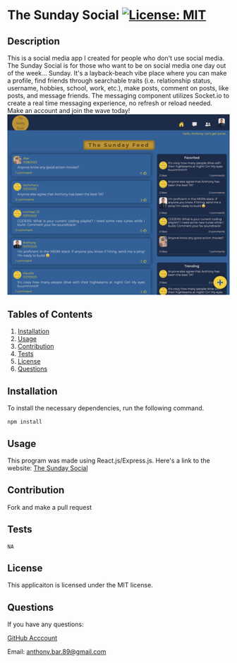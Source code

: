 
  # The Sunday Social [![License: MIT](https://img.shields.io/badge/License-MIT-yellow.svg)](https://opensource.org/licenses/MIT)
  ## Description
 This is a social media app I created for people who don't use social media. The Sunday Social is for those who want to be on social media one day out of the week... Sunday. It's a layback-beach vibe place where you can make a profile, find friends through searchable traits (i.e. relationship status, username, hobbies, school, work, etc.), make posts, comment on posts, like posts, and message friends. The messaging component utilizes Socket.io to create a real time messaging experience, no refresh or reload needed. Make an account and join the wave today! 
  ![markdown logo](/screenshot.png)


  ## Tables of Contents
  1. [Installation](#installation)
  2. [Usage](#usage)
  3. [Contribution](#contribution)
  4. [Tests](#tests)
  5. [License](#license)
  6. [Questions](#questions)
  ## Installation
  To install the necessary dependencies, run the following command.
  ```
  npm install
  ```
  ## Usage
  This program was made using React.js/Express.js. Here's a link to the website: [The Sunday Social](https://the-sunday-social-b780c9b989cc.herokuapp.com/)
  ## Contribution
  Fork and make a pull request
  ## Tests
  ```
  NA
  ```
  ## License 
  This applicaiton is licensed under the MIT license.
  ## Questions
  If you have any questions:

  [GitHub Acccount](https://github.com/abarragan89)

  Email: anthony.bar.89@gmail.com
